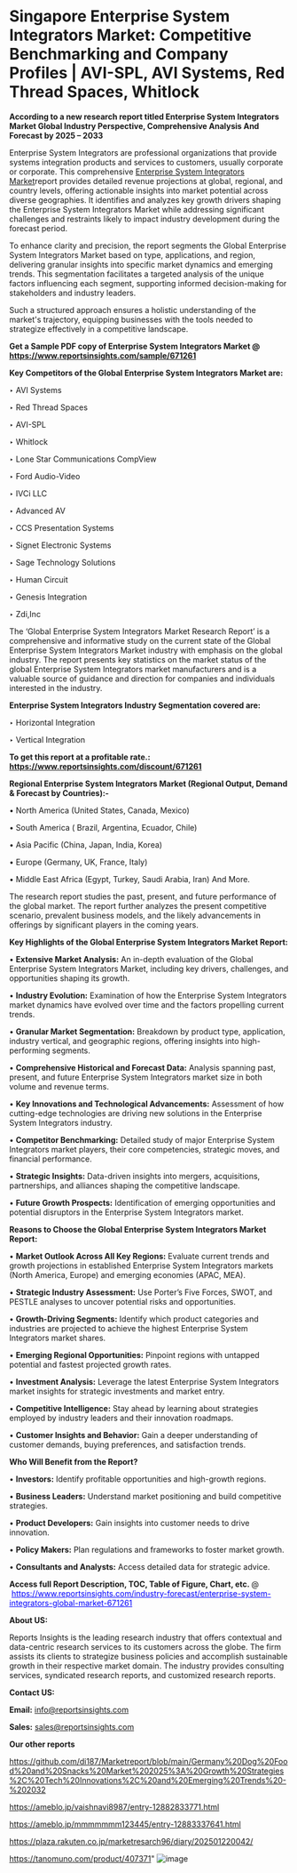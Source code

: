 # Singapore Enterprise System Integrators Market: Competitive Benchmarking and Company Profiles | AVI-SPL, AVI Systems, Red Thread Spaces, Whitlock

<strong>According to a new research report titled Enterprise System Integrators Market Global Industry Perspective, Comprehensive Analysis And Forecast by 2025 – 2033</strong>

Enterprise System Integrators are professional organizations that provide systems integration products and services to customers, usually corporate or corporate. This comprehensive <a href=https://www.reportsinsights.com/sample/671261>Enterprise System Integrators Market</a>report provides detailed revenue projections at global, regional, and country levels, offering actionable insights into market potential across diverse geographies. It identifies and analyzes key growth drivers shaping the Enterprise System Integrators Market while addressing significant challenges and restraints likely to impact industry development during the forecast period.

To enhance clarity and precision, the report segments the Global Enterprise System Integrators Market based on type, applications, and region, delivering granular insights into specific market dynamics and emerging trends. This segmentation facilitates a targeted analysis of the unique factors influencing each segment, supporting informed decision-making for stakeholders and industry leaders.

Such a structured approach ensures a holistic understanding of the market's trajectory, equipping businesses with the tools needed to strategize effectively in a competitive landscape.

<strong>Get a Sample PDF copy of Enterprise System Integrators Market </strong><strong>@<a href=https://www.reportsinsights.com/sample/671261 style=color:#0000ff;> https://www.reportsinsights.com/sample/671261</a></strong></font>

<strong>Key Competitors of the Global Enterprise System Integrators Market are:</strong>

‣ AVI Systems

‣ Red Thread Spaces

‣ AVI-SPL

‣ Whitlock

‣ Lone Star Communications CompView

‣ Ford Audio-Video

‣ IVCi LLC

‣ Advanced AV

‣ CCS Presentation Systems

‣ Signet Electronic Systems

‣ Sage Technology Solutions

‣ Human Circuit

‣ Genesis Integration

‣ Zdi,Inc

The ‘Global Enterprise System Integrators Market Research Report’ is a comprehensive and informative study on the current state of the Global Enterprise System Integrators Market industry with emphasis on the global industry. The report presents key statistics on the market status of the global Enterprise System Integrators market manufacturers and is a valuable source of guidance and direction for companies and individuals interested in the industry.

<strong>Enterprise System Integrators Industry Segmentation covered are:</strong>

‣ Horizontal Integration

‣ Vertical Integration

<strong>To get this report at a profitable rate.: <a href=https://www.reportsinsights.com/discount/671261 style=color:#0000ff;>https://www.reportsinsights.com/discount/671261</a></strong></font>

<strong>Regional Enterprise System Integrators Market (Regional Output, Demand &amp; Forecast by Countries):-</strong>

• North America (United States, Canada, Mexico)

• South America ( Brazil, Argentina, Ecuador, Chile)

• Asia Pacific (China, Japan, India, Korea)

• Europe (Germany, UK, France, Italy)

• Middle East Africa (Egypt, Turkey, Saudi Arabia, Iran) And More.

The research report studies the past, present, and future performance of the global market. The report further analyzes the present competitive scenario, prevalent business models, and the likely advancements in offerings by significant players in the coming years.

<strong>Key Highlights of the Global Enterprise System Integrators Market Report:</strong>

• <strong>Extensive Market Analysis:</strong> An in-depth evaluation of the Global Enterprise System Integrators Market, including key drivers, challenges, and opportunities shaping its growth.

• <strong>Industry Evolution:</strong> Examination of how the Enterprise System Integrators market dynamics have evolved over time and the factors propelling current trends.

• <strong>Granular Market Segmentation:</strong> Breakdown by product type, application, industry vertical, and geographic regions, offering insights into high-performing segments.

• <strong>Comprehensive Historical and Forecast Data:</strong> Analysis spanning past, present, and future Enterprise System Integrators market size in both volume and revenue terms.

• <strong>Key Innovations and Technological Advancements:</strong> Assessment of how cutting-edge technologies are driving new solutions in the Enterprise System Integrators industry.

• <strong>Competitor Benchmarking:</strong> Detailed study of major Enterprise System Integrators market players, their core competencies, strategic moves, and financial performance.

• <strong>Strategic Insights:</strong> Data-driven insights into mergers, acquisitions, partnerships, and alliances shaping the competitive landscape.

• <strong>Future Growth Prospects:</strong> Identification of emerging opportunities and potential disruptors in the Enterprise System Integrators market.

<strong>Reasons to Choose the Global Enterprise System Integrators Market Report:</strong>

• <strong>Market Outlook Across All Key Regions:</strong> Evaluate current trends and growth projections in established Enterprise System Integrators markets (North America, Europe) and emerging economies (APAC, MEA).

• <strong>Strategic Industry Assessment:</strong> Use Porter’s Five Forces, SWOT, and PESTLE analyses to uncover potential risks and opportunities.

• <strong>Growth-Driving Segments:</strong> Identify which product categories and industries are projected to achieve the highest Enterprise System Integrators market shares.

• <strong>Emerging Regional Opportunities:</strong> Pinpoint regions with untapped potential and fastest projected growth rates.

• <strong>Investment Analysis:</strong> Leverage the latest Enterprise System Integrators market insights for strategic investments and market entry.

• <strong>Competitive Intelligence:</strong> Stay ahead by learning about strategies employed by industry leaders and their innovation roadmaps.

• <strong>Customer Insights and Behavior:</strong> Gain a deeper understanding of customer demands, buying preferences, and satisfaction trends.

<strong>Who Will Benefit from the Report?</strong>

• <strong>Investors:</strong> Identify profitable opportunities and high-growth regions.

• <strong>Business Leaders:</strong> Understand market positioning and build competitive strategies.

• <strong>Product Developers:</strong> Gain insights into customer needs to drive innovation.

• <strong>Policy Makers:</strong> Plan regulations and frameworks to foster market growth.

• <strong>Consultants and Analysts:</strong> Access detailed data for strategic advice.
</ul>
<strong>Access full Report Description, TOC, Table of Figure, Chart, etc. </strong>@  <a href=https://www.reportsinsights.com/industry-forecast/enterprise-system-integrators-global-market-671261 style=color:#0000ff;>https://www.reportsinsights.com/industry-forecast/enterprise-system-integrators-global-market-671261</a></font>

<strong><strong>About US</strong>:</strong>

Reports Insights is the leading research industry that offers contextual and data-centric research services to its customers across the globe. The firm assists its clients to strategize business policies and accomplish sustainable growth in their respective market domain. The industry provides consulting services, syndicated research reports, and customized research reports.

<strong>Contact US:</strong>

<p class=""""><b>Email:</b> <a href=mailto:info@reportsinsights.com>info@reportsinsights.com</a></p>
<p class=""""><b>Sales:</b> <a href=mailto:sales@reportsinsights.com>sales@reportsinsights.com</a></p>

<strong>Our other reports</strong>

<a href=https://github.com/di187/Marketreport/blob/main/Germany%20Dog%20Food%20and%20Snacks%20Market%202025%3A%20Growth%20Strategies%2C%20Tech%20Innovations%2C%20and%20Emerging%20Trends%20-%202032>https://github.com/di187/Marketreport/blob/main/Germany%20Dog%20Food%20and%20Snacks%20Market%202025%3A%20Growth%20Strategies%2C%20Tech%20Innovations%2C%20and%20Emerging%20Trends%20-%202032</a>

<a href=https://ameblo.jp/vaishnavi8987/entry-12882833771.html>https://ameblo.jp/vaishnavi8987/entry-12882833771.html</a>

<a href=https://ameblo.jp/mmmmmmm123445/entry-12883337641.html>https://ameblo.jp/mmmmmmm123445/entry-12883337641.html</a>

<a href=https://plaza.rakuten.co.jp/marketresarch96/diary/202501220042/>https://plaza.rakuten.co.jp/marketresarch96/diary/202501220042/</a>

<a href=https://tanomuno.com/product/407371>https://tanomuno.com/product/407371</a>"
![image](https://github.com/user-attachments/assets/5f9d4357-531a-409d-a14d-71bd2962e2d1)
